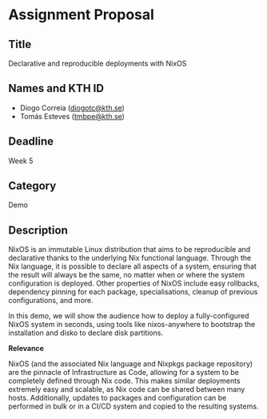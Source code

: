 # Assignment Proposal

## Title

Declarative and reproducible deployments with NixOS

## Names and KTH ID

- Diogo Correia (diogotc@kth.se)
- Tomás Esteves (tmbpe@kth.se)

## Deadline

Week 5

## Category

Demo

## Description

NixOS is an immutable Linux distribution that aims to be reproducible
and declarative thanks to the underlying Nix functional language.
Through the Nix language, it is possible to declare all aspects of a system,
ensuring that the result will always be the same, no matter when or where
the system configuration is deployed.
Other properties of NixOS include easy rollbacks, dependency pinning for each package,
specialisations, cleanup of previous configurations, and more.

In this demo, we will show the audience how to deploy a fully-configured NixOS
system in seconds, using tools like nixos-anywhere to bootstrap the installation
and disko to declare disk partitions.

**Relevance**

NixOS (and the associated Nix language and Nixpkgs package repository) are the pinnacle
of Infrastructure as Code, allowing for a system to be completely defined through
Nix code.
This makes similar deployments extremely easy and scalable, as Nix code can be shared
between many hosts.
Additionally, updates to packages and configuration can be performed in bulk or in a
CI/CD system and copied to the resulting systems.
